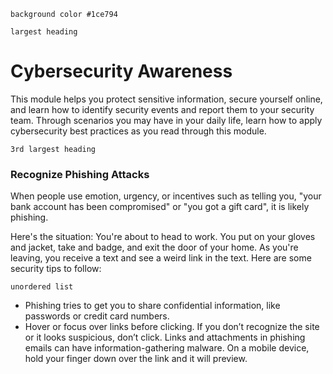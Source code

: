 `background color #1ce794`

`largest heading`
# Cybersecurity Awareness  

This module helps you protect sensitive information, secure yourself online,
and learn how to identify security events and report them to your security team.
Through scenarios you may have in your daily life, learn how to apply cybersecurity best practices
as you read through this module.

`3rd largest heading`
### Recognize Phishing Attacks

When people use emotion, urgency, or incentives such as telling you, "your bank account has been compromised" or "you got a gift card", it is likely phishing.

Here's the situation: You're about to head to work. You put on your gloves and jacket, take and badge, and exit the door of your home. As you're leaving, you receive a text and see a weird link in the text. Here are some security tips to follow:

`unordered list`
 * Phishing tries to get you to share confidential information, like passwords or credit card numbers.
 * Hover or focus over links before clicking. If you don’t recognize the site or it looks suspicious, don’t click. Links and attachments in phishing emails can have information-gathering malware. On a mobile device, hold your finger down over the link and it will preview.
